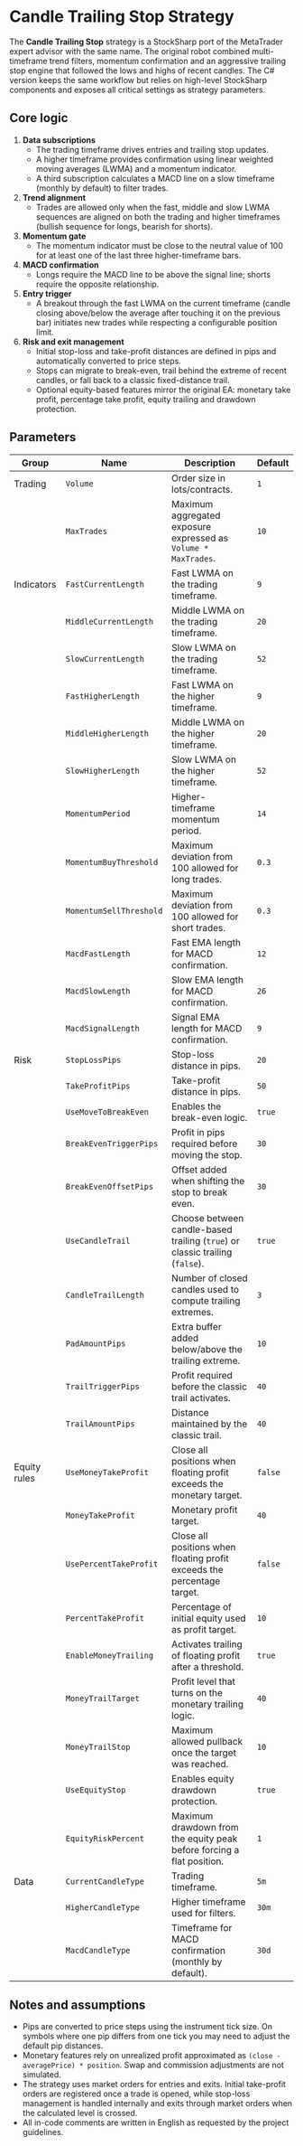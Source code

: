 # Candle Trailing Stop Strategy

The **Candle Trailing Stop** strategy is a StockSharp port of the MetaTrader expert advisor with the same name. The original robot
combined multi-timeframe trend filters, momentum confirmation and an aggressive trailing stop engine that followed the lows and
highs of recent candles. The C# version keeps the same workflow but relies on high-level StockSharp components and exposes all
critical settings as strategy parameters.

## Core logic

1. **Data subscriptions**
   - The trading timeframe drives entries and trailing stop updates.
   - A higher timeframe provides confirmation using linear weighted moving averages (LWMA) and a momentum indicator.
   - A third subscription calculates a MACD line on a slow timeframe (monthly by default) to filter trades.
2. **Trend alignment**
   - Trades are allowed only when the fast, middle and slow LWMA sequences are aligned on both the trading and higher
     timeframes (bullish sequence for longs, bearish for shorts).
3. **Momentum gate**
   - The momentum indicator must be close to the neutral value of 100 for at least one of the last three higher-timeframe bars.
4. **MACD confirmation**
   - Longs require the MACD line to be above the signal line; shorts require the opposite relationship.
5. **Entry trigger**
   - A breakout through the fast LWMA on the current timeframe (candle closing above/below the average after touching it on the
     previous bar) initiates new trades while respecting a configurable position limit.
6. **Risk and exit management**
   - Initial stop-loss and take-profit distances are defined in pips and automatically converted to price steps.
   - Stops can migrate to break-even, trail behind the extreme of recent candles, or fall back to a classic fixed-distance trail.
   - Optional equity-based features mirror the original EA: monetary take profit, percentage take profit, equity trailing and
     drawdown protection.

## Parameters

| Group        | Name                    | Description                                                                                 | Default |
|--------------|-------------------------|---------------------------------------------------------------------------------------------|---------|
| Trading      | `Volume`                | Order size in lots/contracts.                                                               | `1`     |
|              | `MaxTrades`             | Maximum aggregated exposure expressed as `Volume * MaxTrades`.                              | `10`    |
| Indicators   | `FastCurrentLength`     | Fast LWMA on the trading timeframe.                                                         | `9`     |
|              | `MiddleCurrentLength`   | Middle LWMA on the trading timeframe.                                                       | `20`    |
|              | `SlowCurrentLength`     | Slow LWMA on the trading timeframe.                                                         | `52`    |
|              | `FastHigherLength`      | Fast LWMA on the higher timeframe.                                                          | `9`     |
|              | `MiddleHigherLength`    | Middle LWMA on the higher timeframe.                                                        | `20`    |
|              | `SlowHigherLength`      | Slow LWMA on the higher timeframe.                                                          | `52`    |
|              | `MomentumPeriod`        | Higher-timeframe momentum period.                                                           | `14`    |
|              | `MomentumBuyThreshold`  | Maximum deviation from 100 allowed for long trades.                                         | `0.3`   |
|              | `MomentumSellThreshold` | Maximum deviation from 100 allowed for short trades.                                        | `0.3`   |
|              | `MacdFastLength`        | Fast EMA length for MACD confirmation.                                                      | `12`    |
|              | `MacdSlowLength`        | Slow EMA length for MACD confirmation.                                                      | `26`    |
|              | `MacdSignalLength`      | Signal EMA length for MACD confirmation.                                                    | `9`     |
| Risk         | `StopLossPips`          | Stop-loss distance in pips.                                                                 | `20`    |
|              | `TakeProfitPips`        | Take-profit distance in pips.                                                               | `50`    |
|              | `UseMoveToBreakEven`    | Enables the break-even logic.                                                               | `true`  |
|              | `BreakEvenTriggerPips`  | Profit in pips required before moving the stop.                                             | `30`    |
|              | `BreakEvenOffsetPips`   | Offset added when shifting the stop to break even.                                          | `30`    |
|              | `UseCandleTrail`        | Choose between candle-based trailing (`true`) or classic trailing (`false`).                | `true`  |
|              | `CandleTrailLength`     | Number of closed candles used to compute trailing extremes.                                | `3`     |
|              | `PadAmountPips`         | Extra buffer added below/above the trailing extreme.                                        | `10`    |
|              | `TrailTriggerPips`      | Profit required before the classic trail activates.                                         | `40`    |
|              | `TrailAmountPips`       | Distance maintained by the classic trail.                                                   | `40`    |
| Equity rules | `UseMoneyTakeProfit`    | Close all positions when floating profit exceeds the monetary target.                       | `false` |
|              | `MoneyTakeProfit`       | Monetary profit target.                                                                     | `40`    |
|              | `UsePercentTakeProfit`  | Close all positions when floating profit exceeds the percentage target.                     | `false` |
|              | `PercentTakeProfit`     | Percentage of initial equity used as profit target.                                         | `10`    |
|              | `EnableMoneyTrailing`   | Activates trailing of floating profit after a threshold.                                    | `true`  |
|              | `MoneyTrailTarget`      | Profit level that turns on the monetary trailing logic.                                     | `40`    |
|              | `MoneyTrailStop`        | Maximum allowed pullback once the target was reached.                                       | `10`    |
|              | `UseEquityStop`         | Enables equity drawdown protection.                                                         | `true`  |
|              | `EquityRiskPercent`     | Maximum drawdown from the equity peak before forcing a flat position.                       | `1`     |
| Data         | `CurrentCandleType`     | Trading timeframe.                                                                          | `5m`    |
|              | `HigherCandleType`      | Higher timeframe used for filters.                                                          | `30m`   |
|              | `MacdCandleType`        | Timeframe for MACD confirmation (monthly by default).                                       | `30d`   |

## Notes and assumptions

- Pips are converted to price steps using the instrument tick size. On symbols where one pip differs from one tick you may need
  to adjust the default pip distances.
- Monetary features rely on unrealized profit approximated as `(close - averagePrice) * position`. Swap and commission adjustments
  are not simulated.
- The strategy uses market orders for entries and exits. Initial take-profit orders are registered once a trade is opened, while
  stop-loss management is handled internally and exits through market orders when the calculated level is crossed.
- All in-code comments are written in English as requested by the project guidelines.
